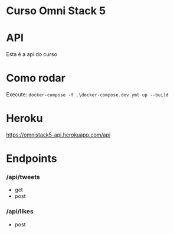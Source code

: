 # Curso Omni Stack 5

# API
Esta é a api do curso

# Como rodar
Execute: ```docker-compose -f .\docker-compose.dev.yml up --build```

# Heroku

https://omnistack5-api.herokuapp.com/api

# Endpoints

### /api/tweets

- get
- post

### /api/likes

- post